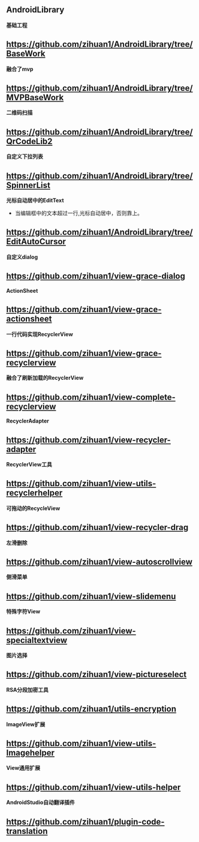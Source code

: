 
AndroidLibrary
 ---

**基础工程**

https://github.com/zihuan1/AndroidLibrary/tree/BaseWork
---
**融合了mvp**

https://github.com/zihuan1/AndroidLibrary/tree/MVPBaseWork
---
**二维码扫描**

https://github.com/zihuan1/AndroidLibrary/tree/QrCodeLib2
---
**自定义下拉列表**

https://github.com/zihuan1/AndroidLibrary/tree/SpinnerList
---
**光标自动居中的EditText**
- 当编辑框中的文本超过一行,光标自动居中，否则靠上。

https://github.com/zihuan1/AndroidLibrary/tree/EditAutoCursor
---
**自定义dialog**

https://github.com/zihuan1/view-grace-dialog
---
**ActionSheet**

https://github.com/zihuan1/view-grace-actionsheet
---
**一行代码实现RecyclerView**

https://github.com/zihuan1/view-grace-recyclerview
---
**融合了刷新加载的RecyclerView**

https://github.com/zihuan1/view-complete-recyclerview
---
**RecyclerAdapter**

https://github.com/zihuan1/view-recycler-adapter
---
**RecyclerView工具**

https://github.com/zihuan1/view-utils-recyclerhelper
---
**可拖动的RecycleView**

https://github.com/zihuan1/view-recycler-drag
---
**左滑删除**

https://github.com/zihuan1/view-autoscrollview
---
**侧滑菜单**

https://github.com/zihuan1/view-slidemenu
---
**特殊字符View**

https://github.com/zihuan1/view-specialtextview
---
**图片选择**

https://github.com/zihuan1/view-pictureselect
---
**RSA分段加密工具**

https://github.com/zihuan1/utils-encryption
---
**ImageView扩展**

https://github.com/zihuan1/view-utils-Imagehelper
---
**View通用扩展**

https://github.com/zihuan1/view-utils-helper
---
**AndroidStudio自动翻译插件**

https://github.com/zihuan1/plugin-code-translation
---
